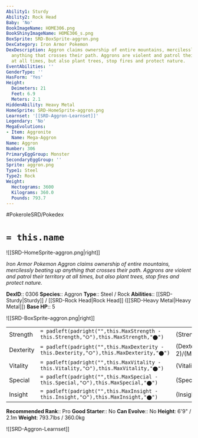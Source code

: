```yaml
---
Ability1: Sturdy
Ability2: Rock Head
Baby: 'No'
BookImageName: HOME306.png
BookShinyImageName: HOME306_s.png
BoxSprite: SRD-BoxSprite-aggron.png
DexCategory: Iron Armor Pokemon
DexDescription: Aggron claims ownership of entire mountains, mercilessly beating up
  anything that crosses their path. Aggrons are violent and patrol their territory
  at all times, but also plant trees, stop fires and protect nature.
EventAbilities: ''
GenderType: ''
HasForm: 'Yes'
Height:
  Deimeters: 21
  Feet: 6.9
  Meters: 2.1
HiddenAbility: Heavy Metal
HomeSprite: SRD-HomeSprite-aggron.png
Learnset: '[[SRD-Aggron-Learnset]]'
Legendary: 'No'
MegaEvolutions:
- Item: Aggronite
  Name: Mega-Aggron
Name: Aggron
Number: 306
PrimaryEggGroup: Monster
SecondaryEggGroup: ''
Sprite: aggron.png
Type1: Steel
Type2: Rock
Weight:
  Hectograms: 3600
  Kilograms: 360.0
  Pounds: 793.7
---
```


#PokeroleSRD/Pokedex

# `= this.name`

![[SRD-HomeSprite-aggron.png|right]]

*Iron Armor Pokemon*
*Aggron claims ownership of entire mountains, mercilessly beating up anything that crosses their path. Aggrons are violent and patrol their territory at all times, but also plant trees, stop fires and protect nature.*

**DexID**:: 0306
**Species**:: Aggron
**Type**:: Steel / Rock
**Abilities**:: [[SRD-Sturdy|Sturdy]] / [[SRD-Rock Head|Rock Head]] ([[SRD-Heavy Metal|Heavy Metal]])
**Base HP**:: 5

![[SRD-BoxSprite-aggron.png|right]]

|           |                                                                                        |                                          |
| --------- | -------------------------------------------------------------------------------------- | ---------------------------------------- |
| Strength  | `= padleft(padright("",this.MaxStrength - this.Strength,"⭘"),this.MaxStrength,"⬤")`    | (Strength::3)/(MaxStrength::6)   |
| Dexterity | `= padleft(padright("",this.MaxDexterity - this.Dexterity,"⭘"),this.MaxDexterity,"⬤")` | (Dexterity:: 2)/(MaxDexterity::4) |
| Vitality  | `= padleft(padright("",this.MaxVitality - this.Vitality,"⭘"),this.MaxVitality,"⬤")`    | (Vitality::4)/(MaxVitality::9)   |
| Special   | `= padleft(padright("",this.MaxSpecial - this.Special,"⭘"),this.MaxSpecial,"⬤")`       | (Special::2)/(MaxSpecial::4)     |
| Insight   | `= padleft(padright("",this.MaxInsight - this.Insight,"⭘"),this.MaxInsight,"⬤")`       | (Insight::2)/(MaxInsight::4)     |

**Recommended Rank**:: Pro
**Good Starter**:: No
**Can Evolve**:: No
**Height**: 6'9" / 2.1m
**Weight**: 793.7lbs / 360.0kg

![[SRD-Aggron-Learnset]]